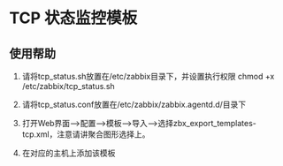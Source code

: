 # TCP 状态监控模板

## 使用帮助

1. 请将tcp_status.sh放置在/etc/zabbix目录下，并设置执行权限 chmod +x /etc/zabbix/tcp_status.sh

2. 请将tcp_status.conf放置在/etc/zabbix/zabbix.agentd.d/目录下

3. 打开Web界面-->配置-->模板-->导入-->选择zbx_export_templates-tcp.xml，注意请讲聚合图形选择上。

4. 在对应的主机上添加该模板